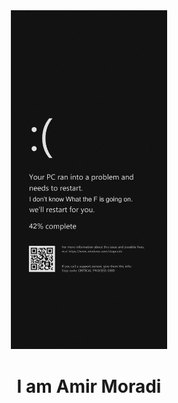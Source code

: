<div align='center'>
<img src='./image.png' alt='image' width='250px' />
  <h1>I am Amir Moradi</h1>
</div>
